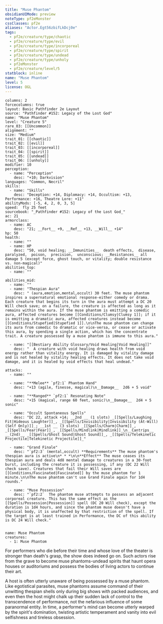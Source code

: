 ```yaml
---
title: "Muse Phantom"
obsidianUIMode: preview
noteType: pf2eMonster
cssClasses: pf2e
aliases: "Actor.Egt56zbifLkDcj0e" 
tags:
  - pf2e/creature/type/chaotic
  - pf2e/creature/type/evil
  - pf2e/creature/type/incorporeal
  - pf2e/creature/type/spirit
  - pf2e/creature/type/undead
  - pf2e/creature/type/unholy
  - pf2eMonster
  - pf2e/creature/level/5
statblock: inline
name: "Muse Phantom"
level: 5
license: OGL
---
```


```statblock
columns: 2
forcecolumns: true
layout: Basic Pathfinder 2e Layout
source: "Pathfinder #152: Legacy of the Lost God"
name: "Muse Phantom"
level: "Creature 5"
rare_03: [[Uncommon]]
alignment: ""
size: "Medium"
trait_01: [[chaotic]]
trait_02: [[evil]]
trait_03: [[incorporeal]]
trait_04: [[spirit]]
trait_05: [[undead]]
trait_06: [[unholy]]
modifier: 10
perception:
  - name: "Perception"
    desc: "+10; Darkvision"
languages: "Common, Necril"
skills:
  - name: "Skills"
    desc: "Deception: +14, Diplomacy: +14, Occultism: +13, Performance: +16, Theatre Lore: +11"
abilityMods: [-5, 4, 2, 0, 3, 5]
speed:  fly 25 feet
sourcebook: "_Pathfinder #152: Legacy of the Lost God_"
ac: 21
armorclass:
  - name: AC
    desc: "21; __Fort__ +9, __Ref__ +13, __Will__ +14"
hp: 50
health:
  - name: ""
  - name: HP
    desc: "50, void healing; __Immunities__  death effects,  disease,  paralyzed,  poison,  precision,  unconscious; __Resistances__ all damage 5 (except force, ghost touch, or vitality; double resistance vs. non-magical)"
abilities_top:
  - name: ""

abilities_mid:
  - name: ""
  - name: "Thespian Aura"
    desc: " (aura,emotion,mental,occult) 30 feet. The muse phantom inspires a supernatural emotional response-either comedy or drama. Each creature that begins its turn in the aura must attempt a DC 20 Will check save; on a failure, the creature is affected as long as it remains within the aura. If the muse phantom is emitting a comedic aura, affected creatures become [[Conditions/Clumsy|Clumsy 1]]; if it is emitting a dramatic aura, affected creatures instead become [[Conditions/Stupefied|Stupefied 1]].\n\nThe muse phantom can change its aura from comedic to dramatic or vice-versa, or cease or activate this aura, by spending a single action, which has the concentrate trait. A creature possessed by a muse phantom is immune to this aura."

  - name: "[[Bestiary Ability Glossary/Void Healing|Void Healing]]"
    desc: "  A creature with void healing draws health from void energy rather than vitality energy. It is damaged by vitality damage and is not healed by vitality healing effects. It does not take void damage, and it is healed by void effects that heal undead."

attacks:
  - name: ""

  - name: "**Melee** `pf2:1` Phantom Hand"
    desc: "+13 (agile, finesse, magical)\n__Damage__  2d6 + 5 void"

  - name: "**Ranged** `pf2:1` Resonating Note"
    desc: "+15 (magical, range 60 feet, sonic)\n__Damage__  2d4 + 5 sonic"

  - name: "Occult Spontaneous Spells"
    desc: "DC 22, attack +14; __2nd __ (1 slots) _[[Spells/Laughing Fit|Hideous Laughter]]_, _[[Spells/Invisibility|Invisibility (At-Will) (Self Only)]]_; __1st __ (3 slots) _[[Spells/Charm|Charm]]_, _[[Spells/Fear|Fear]]_, _[[Spells/Mindlink|Mindlink]]_\n__Cantrips__  __(2nd)__ _[[Spells/Ghost Sound|Ghost Sound]]_, _[[Spells/Telekinetic Projectile|Telekinetic Projectile]]_"

  - name: "Grand Finale"
    desc: "`pf2:3` (mental,occult) **Requirements** The muse phantom's thespian aura is active\n* * *\n\n**Effect** The muse ceases its thespian aura and deals 4d8 mental damage to creatures in a 30-foot burst, including the creature it is possessing, if any (DC 22 Will check save). Creatures that fail their Will saves are [[Conditions/Fascinated|Fascinated]] by the muse phantom for 1 minute.\n\nThe muse phantom can't use Grand Finale again for 1d4 rounds."

  - name: "Muse Possession"
    desc: "`pf2:2`  The phantom muse attempts to possess an adjacent corporeal creature. This has the same effect as the [[Spells/Possession|Possession]] spell (DC 20 Will check), except the duration is 1d4 hours, and since the phantom muse doesn't have a physical body, it is unaffected by that restriction of the spell. If the target is at least trained in Performance, the DC of this ability is DC 24 Will check."
 
```

```encounter-table
name: Muse Phantom
creatures:
  - 1: Muse Phantom
```



For performers who die before their time and whose love of the theater is stronger than death's grasp, the show does indeed go on. Such actors rise from the grave to become muse phantoms-undead spirits that haunt opera houses or auditoriums and possess the bodies of living actors to continue their art.

A host is often utterly unaware of being possessed by a muse phantom. Like egotistical parasites, muse phantoms assume command of their unwitting thespian shells only during big shows with packed audiences, and even then the host might chalk up their sudden lack of control to the transcendence of performance, not the nefarious influence of some paranormal entity. In time, a performer's mind can become utterly warped by the spirit's domination, twisting artistic temperament and vanity into evil selfishness and tireless obsession.
